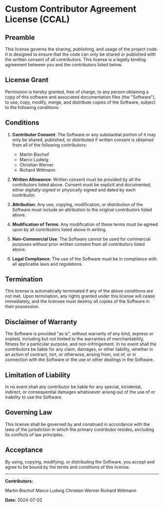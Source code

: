 # Custom Contributor Agreement License (CCAL)

## Preamble

This license governs the sharing, publishing, and usage of the project code. It is designed to ensure that the code can only be shared or published with the written consent of all contributors. This license is a legally binding agreement between you and the contributors listed below.

## License Grant

Permission is hereby granted, free of charge, to any person obtaining a copy of this software and associated documentation files (the "Software"), to use, copy, modify, merge, and distribute copies of the Software, subject to the following conditions:

## Conditions

1. **Contributor Consent**: The Software or any substantial portion of it may only be shared, published, or distributed if written consent is obtained from all of the following contributors:
   - Martin Bischof
   - Marco Ludwig
   - Christian Werner
   - Richard Wittmann

2. **Written Allowance**: Written consent must be provided by all the contributors listed above. Consent must be explicit and documented, either digitally signed or physically signed and dated by each contributor.

3. **Attribution**: Any use, copying, modification, or distribution of the Software must include an attribution to the original contributors listed above.

4. **Modification of Terms**: Any modification of these terms must be agreed upon by all contributors listed above in writing.

5. **Non-Commercial Use**: The Software cannot be used for commercial purposes without prior written consent from all contributors listed above.

6. **Legal Compliance**: The use of the Software must be in compliance with all applicable laws and regulations.

## Termination

This license is automatically terminated if any of the above conditions are not met. Upon termination, any rights granted under this license will cease immediately, and the licensee must destroy all copies of the Software in their possession.

## Disclaimer of Warranty

The Software is provided "as is", without warranty of any kind, express or implied, including but not limited to the warranties of merchantability, fitness for a particular purpose, and non-infringement. In no event shall the contributors be liable for any claim, damages, or other liability, whether in an action of contract, tort, or otherwise, arising from, out of, or in connection with the Software or the use or other dealings in the Software.

## Limitation of Liability

In no event shall any contributor be liable for any special, incidental, indirect, or consequential damages whatsoever arising out of the use of or inability to use the Software.

## Governing Law

This license shall be governed by and construed in accordance with the laws of the jurisdiction in which the primary contributor resides, excluding its conflicts of law principles.

## Acceptance

By using, copying, modifying, or distributing the Software, you accept and agree to be bound by the terms and conditions of this license.

---

**Contributors:**

Martin Bischof
Marco Ludwig
Christian Werner
Richard Wittmann

**Date:** 2024-07-02
